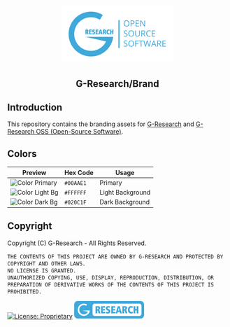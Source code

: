 <h1 align="center">
    <a href="https://github.com/G-Research">
        <img src="https://raw.githubusercontent.com/naskio/g-research-branding/main/logo/G-Research OSS/logo.svg" height="128px" alt="G-Research">
    </a>
</h1>
<h2 align="center">G-Research/Brand</h2>

## Introduction

This repository contains the branding assets for [G-Research](https://www.gresearch.com/)
and [G-Research OSS (Open-Source Software)](https://opensource.gresearch.com/).

## Colors

| Preview                                                                                                          | Hex Code  | Usage            |
|------------------------------------------------------------------------------------------------------------------|-----------|------------------|
| ![Color Primary](https://img.shields.io/badge/%7F%20%20%20%20%20%20%20%20%20%20%20%20%20%20%20%20%20%7F-00AAE1)  | `#00AAE1` | Primary          |
| ![Color Light Bg](https://img.shields.io/badge/%7F%20%20%20%20%20%20%20%20%20%20%20%20%20%20%20%20%20%7F-FFFFFF) | `#FFFFFF` | Light Background |
| ![Color Dark Bg](https://img.shields.io/badge/%7F%20%20%20%20%20%20%20%20%20%20%20%20%20%20%20%20%20%7F-020C1F)  | `#020C1F` | Dark Background  |


## Copyright

Copyright (C) G-Research - All Rights Reserved.

```text
THE CONTENTS OF THIS PROJECT ARE OWNED BY G-RESEARCH AND PROTECTED BY COPYRIGHT AND OTHER LAWS.
NO LICENSE IS GRANTED.  
UNAUTHORIZED COPYING, USE, DISPLAY, REPRODUCTION, DISTRIBUTION, OR PREPARATION OF DERIVATIVE WORKS OF THE CONTENTS OF THIS PROJECT IS PROHIBITED.
```

[![License: Proprietary](https://img.shields.io/badge/License-Proprietary-red.svg)](./NOTICE)
[![Logo: G-Research](./badge/badge.svg)](https://github.com/G-Research)
